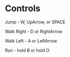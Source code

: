 # Controls

Jump - W, UpArrow, or SPACE

Walk Right - D or RightArrow

Walk Left - A or LeftArrow

Run - hold B or hold O
